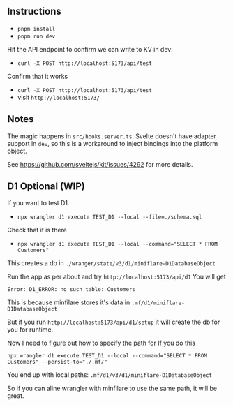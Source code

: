 ## Instructions

- `pnpm install`
- `pnpm run dev`

Hit the API endpoint to confirm we can write to KV in dev:
- `curl -X POST http://localhost:5173/api/test`

Confirm that it works
- `curl -X POST http://localhost:5173/api/test`
- visit `http://localhost:5173/`

## Notes

The magic happens in `src/hooks.server.ts`. Svelte doesn't have adapter support in `dev`,
so this is a workaround to inject bindings into the platform object.

See https://github.com/sveltejs/kit/issues/4292 for more details.

## D1 Optional (WIP)

If you want to test D1.

- `npx wrangler d1 execute TEST_D1 --local --file=./schema.sql`

Check that it is there
- `npx wrangler d1 execute TEST_D1 --local --command="SELECT * FROM Customers"`

This creates a db in `./wranger/state/v3/d1/miniflare-D1DatabaseObject`

Run the app as per about and try `http://localhost:5173/api/d1`
You will get
```
Error: D1_ERROR: no such table: Customers
```

This is because minfilare stores it's data in `.mf/d1/miniflare-D1DatabaseObject`

But if you run 
`http://localhost:5173/api/d1/setup` it will create the db for you for runtime.

Now I need to figure out how to specify the path for 
If you do this
```
npx wrangler d1 execute TEST_D1 --local --command="SELECT * FROM Customers" --persist-to="./.mf/"
```

You end up with local paths: `.mf/d1/v3/d1/miniflare-D1DatabaseObject`

So if you can aline wrangler with minfilare to use the same path, it will be great.
